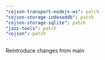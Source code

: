 ```yaml
---
"cojson-transport-nodejs-ws": patch
"cojson-storage-indexeddb": patch
"cojson-storage-sqlite": patch
"jazz-tools": patch
"cojson": patch
---
```


Reintroduce changes from main

